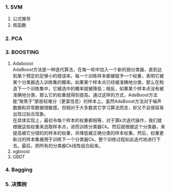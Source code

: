 ### 1. SVM
1. 公式推导
2. 核函数 

### 2. PCA
### 3. BOOSTING
1. Adaboost  
    AdaBoost方法是一种迭代算法，在每一轮中加入一个新的弱分类器，直到达到某个预定的足够小的错误率。每一个训练样本都被赋予一个权重，表明它被某个分类器选入训练集的概率。如果某个样本点已经被准确地分类，那么在构造下一个训练集中，它被选中的概率就被降低；相反，如果某个样本点没有被准确地分类，那么它的权重就得到提高。通过这样的方式，AdaBoost方法能“聚焦于”那些较难分（更富信息）的样本上。虽然AdaBoost方法对于噪声数据和异常数据很敏感。但相对于大多数其它学习算法而言，却又不会很容易出现过拟合现象。  
    在具体实现上，最初令每个样本的权重都相等，对于第k次迭代操作，我们就根据这些权重来选取样本点，进而训练分类器Ck。然后就根据这个分类器，来提高被它分错的的样本的权重，并降低被正确分类的样本权重。然后，权重更新过的样本集被用于训练下一个分类器Ck。整个训练过程如此迭代地进行下去。最后，把所有的分类器Ck线性组合起来。
2. xgboost
3. GBDT  

### 4. Bagging
### 5. 决策树